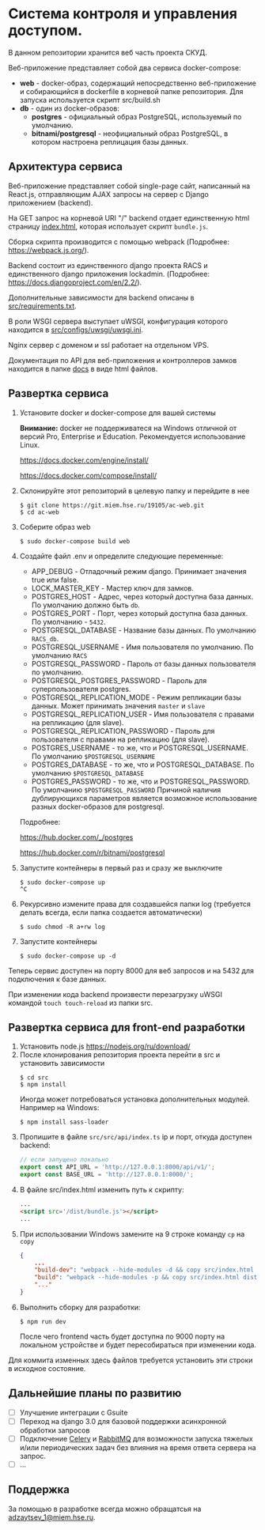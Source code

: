 # Система контроля и управления доступом.
В данном репозитории хранится веб часть проекта СКУД.

Веб-приложение представляет собой два сервиса docker-compose:

* **web** - docker-образ, содержащий непосредственно веб-приложение и собирающийся в dockerfile
 в корневой папке репозитория. Для запуска используется скрипт src/build.sh 
* **db** - один из docker-образов: 
    * **postgres** - официальный образ PostgreSQL, используемый по умолчанию.
    * **bitnami/postgresql** - неофициальный образ PostgreSQL, в котором 
                               настроена реплицация базы данных.

## Архитектура сервиса
Веб-приложение представляет собой single-page сайт, написанный на React.js, 
отправляющим AJAX запросы на сервер с Django приложением (backend).

На GET запрос на корневой URI "/" backend отдает единственную html страницу 
[index.html](src/src/index.html), которая использует скрипт ```bundle.js```.

Сборка скрипта производится с помощью webpack (Подробнее: https://webpack.js.org/).

Backend состоит из единственного django проекта RACS и единственного 
django приложения lockadmin. (Подробнее: https://docs.djangoproject.com/en/2.2/).

Дополнительные зависимости для backend описаны в [src/requirements.txt](src/requirements.txt).

В роли WSGI сервера выступает uWSGI, конфигурация которого находится в 
[src/configs/uwsgi/uwsgi.ini](src/configs/uwsgi/uwsgi.ini).

Nginx сервер с доменом и ssl работает на отдельном VPS.

Документация по API для веб-приложения и контроллеров замков находится в папке 
[docs](docs) в виде html файлов. 

## Развертка сервиса
1. Установите docker и docker-compose для вашей системы

    **Внимание:** docker не поддерживатеся на Windows отличной от версий Pro, 
    Enterprise и Education. Рекомендуется использование Linux. 
    
    https://docs.docker.com/engine/install/
    
    https://docs.docker.com/compose/install/

2. Склонируйте этот репозиторий в целевую папку и перейдите в нее
    ```shell script
    $ git clone https://git.miem.hse.ru/19105/ac-web.git
    $ cd ac-web
    ```
3. Соберите образ web
    ```shell script
    $ sudo docker-compose build web
    ``` 
4. Создайте файл .env и определите следующие переменные:
    * APP_DEBUG - Отладочный режим django. Принимает значения true или false.
    * LOCK_MASTER_KEY - Мастер ключ для замков.
    * POSTGRES_HOST - Адрес, через который доступна база данных. По умолчанию должно быть ```db```. 
    * POSTGRES_PORT - Порт, через который доступна база данных. По умолчанию - ```5432```.
    * POSTGRESQL_DATABASE - Название базы данных. По умолчанию ```RACS_db```.
    * POSTGRESQL_USERNAME - Имя пользователя по умолчанию. По умолчанию ```RACS```
    * POSTGRESQL_PASSWORD - Пароль от базы данных пользователя по умолчанию.
    * POSTGRESQL_POSTGRES_PASSWORD - Пароль для суперпользователя postgres.
    * POSTGRESQL_REPLICATION_MODE - Режим репликации базы данных. Может принимать значения 
    ```master``` и ```slave``` 
    * POSTGRESQL_REPLICATION_USER - Имя пользователя с правами на репликацию (для slave).
    * POSTGRESQL_REPLICATION_PASSWORD - Пароль для пользователя с правами на репликацию (для slave).
    * POSTGRES_USERNAME - то же, что и POSTGRESQL_USERNAME. По умолчанию ```$POSTGRESQL_USERNAME``` 
    * POSTGRES_DATABASE - то же, что и POSTGRESQL_DATABASE. По умолчанию ```$POSTGRESQL_DATABASE``` 
    * POSTGRES_PASSWORD - то же, что и POSTGRESQL_PASSWORD. По умолчанию ```$POSTGRESQL_PASSWORD```
    Причиной  наличия дублирующихся параметров является возможное использование разных docker-образов для postgresql.
    
    Подробнее:
    
    https://hub.docker.com/_/postgres
    
    https://hub.docker.com/r/bitnami/postgresql
5. Запустите контейнеры в первый раз и сразу же выключите
    ```shell script
    $ sudo docker-compose up
   ^C
    ```
6. Рекурсивно измените права для создавшейся папки log (требуется делать всегда,
    если папка создается автоматически)
    ```shell script
    $ sudo chmod -R a+rw log
    ``` 
7. Запустите контейнеры
    ```shell script
    $ sudo docker-compose up -d
    ``` 

Теперь сервис доступен на порту 8000 для веб запросов и на 5432 для подключения к базе данных.

При изменении кода backend произвести перезагрузку uWSGI командой ```touch touch-reload``` из папки src.

## Развертка сервиса для front-end разработки
1. Установить node.js https://nodejs.org/ru/download/
2. После клонирования репозитория проекта перейти в src и установить зависимости
    ```shell script
    $ cd src
    $ npm install
    ```
    Иногда может потребоваться установка дополнительных модулей. Например на Windows:
    ```shell script
    $ npm install sass-loader
    ```
3. Пропишите в файле ```src/src/api/index.ts``` ip и порт, откуда доступен backend:
    ```typescript
    // если запущено локально
    export const API_URL = 'http://127.0.0.1:8000/api/v1/';
    export const BASE_URL = 'http://127.0.0.1:8000/';
    ```
4. В файле src/index.html изменить путь к скрипту:
    ```html
    ...
    <script src='/dist/bundle.js'></script>
    ...
    ```
5. При использовании Windows замените на 9 строке команду ```cp``` на ```copy```
    ```json
    {
        ...
        "build-dev": "webpack --hide-modules -d && copy src/index.html dist/index.html",
        "build": "webpack --hide-modules -p && copy src/index.html dist/index.html",
        "..."
    }
    ```
6. Выполнить сборку для разработки:
    ```shell script
    $ npm run dev
    ```
    После чего frontend часть будет доступна по 9000
    порту на локальном устройстве и будет пересобираться при изменении кода.
   
Для коммита изменных здесь файлов требуется установить эти строки в исходное состояние.

## Дальнейшие планы по развитию
- [ ] Улучшение интеграции c Gsuite
- [ ] Переход на django 3.0 для базовой поддержки асинхронной обработки запросов
- [ ] Подключение [Celery](https://docs.celeryproject.org/en/stable/index.html) 
и [RabbitMQ](https://www.rabbitmq.com/) для возможности запуска тяжелых и/или 
периодических задач без влияния на время ответа сервера на запрос.
- [ ] ...

## Поддержка
За помощью в разработке всегда можно обращатсья на [adzaytsev_1@miem.hse.ru](mailto:adzaytsev_1@miem.hse.ru).